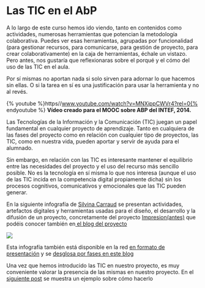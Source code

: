 
# Las TIC en el AbP

A lo largo de este curso hemos ido viendo, tanto en contenidos como actividades, numerosas herramientas que potencian la metodología colaborativa. Puedes ver esas herramientas, agrupadas por funcionalidad (para gestionar recursos, para comunicarse, para gestión de proyecto, para crear colaborativamente) en la caja de herramientas, échale un vistazo. Pero antes, nos gustaría que reflexionaras sobre el porqué y el cómo del uso de las TIC en el aula. 

Por sí mismas no aportan nada si solo sirven para adornar lo que hacemos sin ellas. O si la tarea en sí es una justificación para usar la herramienta y no al revés.

{% youtube %}https//www.youtube.com/watch?v=MNXippCWVr4?rel=0{% endyoutube %}
**Vídeo creado para el MOOC sobre ABP del INTEF, 2014.**

Las Tecnologías de la Información y la Comunicación (TIC) juegan un papel fundamental en cualquier proyecto de aprendizaje. Tanto en cualquiera de las fases del proyecto como en relación con cualquier tipo de proyectos, las TIC, como en nuestra vida, pueden aportar y servir de ayuda para el alumnado.

Sin embargo, en relación con las TIC es interesante mantener el equilibrio entre las necesidades del proyecto y el uso del recurso más sencillo posible. No es la tecnología en sí misma lo que nos interesa (aunque el uso de las TIC incida en la competencia digital propiamente dicha) sin los procesos cognitivos, comunicativos y emocionales que las TIC pueden generar.

En la siguiente infografía de [Silvina Carraud](https://twitter.com/silvinacarraud) se presentan actividades, artefactos digitales y herramientas usadas para el diseño, el desarrollo y la difusión de un proyecto, concretamente del proyecto [Impresion(antes)](https://tackk.com/proyectoimpresionantes) que podéis conocer también en[ el blog del proyecto ](https://sites.google.com/site/proyectoimpresionantes/)

![](https://github.com/catedu/abp/blob/master/img/infografia-abp_con_tic.png)

Esta infografía también está disponible en la red [en formato de presentación](https://docs.google.com/presentation/d/1ZsXogbprRSkrl137mV-fiHJYfOYp56o-4hT1rOaEqWc/pub?start=false&amp;loop=false&amp;delayms=3000#slide=id.g3347ea7ce_089) y se [desglosa por fases en este blog](http://pledocente.blogspot.com.es/2014/05/abpmoocintef-abriendo-el-proyecto-las.html)[ ](https://compartirintereses.wordpress.com/2014/05/02/abriendo-un-proyecto-a-las-tic-infografia/)

Una vez que hemos introducido las TIC en nuestro proyecto, es muy conveniente valorar la presencia de las mismas en nuestro proyecto. En el [siguiente post](http://pledocente.blogspot.com.ar/2014/05/abpmoocintef-valorar-la-presencia-de.html) se muestra un ejemplo sobre cómo hacerlo 








